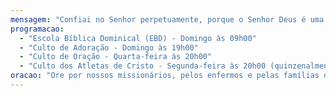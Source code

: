 ```yaml
---
mensagem: "Confiai no Senhor perpetuamente, porque o Senhor Deus é uma rocha eterna. - Isaías 26:4"
programacao:
  - "Escola Bíblica Dominical (EBD) - Domingo às 09h00"
  - "Culto de Adoração - Domingo às 19h00"
  - "Culto de Oração - Quarta-feira às 20h00"
  - "Culto dos Atletas de Cristo - Segunda-feira às 20h00 (quinzenalmente)"
oracao: "Ore por nossos missionários, pelos enfermos e pelas famílias da igreja."
---
```

